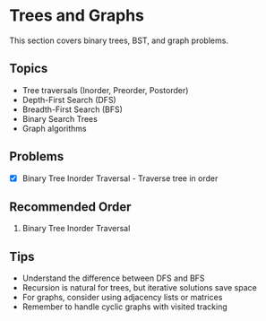 # Trees and Graphs

This section covers binary trees, BST, and graph problems.

## Topics
- Tree traversals (Inorder, Preorder, Postorder)
- Depth-First Search (DFS)
- Breadth-First Search (BFS)
- Binary Search Trees
- Graph algorithms

## Problems
- [x] Binary Tree Inorder Traversal - Traverse tree in order

## Recommended Order
1. Binary Tree Inorder Traversal

## Tips
- Understand the difference between DFS and BFS
- Recursion is natural for trees, but iterative solutions save space
- For graphs, consider using adjacency lists or matrices
- Remember to handle cyclic graphs with visited tracking
